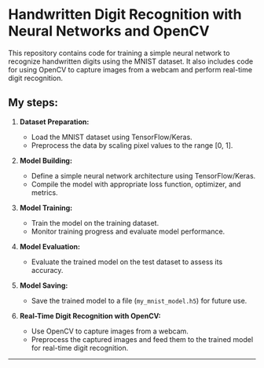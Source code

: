 # Handwritten Digit Recognition with Neural Networks and OpenCV

This repository contains code for training a simple neural network to recognize handwritten digits using the MNIST dataset. It also includes code for using OpenCV to capture images from a webcam and perform real-time digit recognition.

## My steps:

1. **Dataset Preparation:**
   - Load the MNIST dataset using TensorFlow/Keras.
   - Preprocess the data by scaling pixel values to the range [0, 1].

2. **Model Building:**
   - Define a simple neural network architecture using TensorFlow/Keras.
   - Compile the model with appropriate loss function, optimizer, and metrics.

3. **Model Training:**
   - Train the model on the training dataset.
   - Monitor training progress and evaluate model performance.

4. **Model Evaluation:**
   - Evaluate the trained model on the test dataset to assess its accuracy.

5. **Model Saving:**
   - Save the trained model to a file (`my_mnist_model.h5`) for future use.

6. **Real-Time Digit Recognition with OpenCV:**
   - Use OpenCV to capture images from a webcam.
   - Preprocess the captured images and feed them to the trained model for real-time digit recognition.

---


